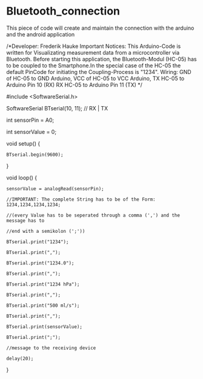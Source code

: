 # Bluetooth_connection
This piece of code will create and maintain the connection with the arduino and the android application

/*Developer: Frederik Hauke
Important Notices:
This Arduino-Code is written for Visualizating measurement data from a microcontroller via Bluetooth.
Before starting this application, the Bluetooth-Modul (HC-05) has to be coupled to the Smartphone.In the special case of the HC-05 the default PinCode for initiating the Coupling-Process is "1234".
Wiring: GND of HC-05 to GND Arduino, VCC of HC-05 to VCC Arduino, TX HC-05 to Arduino Pin 10 (RX) RX HC-05 to Arduino Pin 11 (TX) */

#include <SoftwareSerial.h>

SoftwareSerial BTserial(10, 11); // RX | TX

int sensorPin = A0;

int sensorValue = 0;

void setup() {
  
    BTserial.begin(9600); 
 
 }
 
void loop() {
  
    sensorValue = analogRead(sensorPin);
  
    //IMPORTANT: The complete String has to be of the Form: 1234,1234,1234,1234;
  
    //(every Value has to be seperated through a comma (',') and the message has to
  
    //end with a semikolon (';'))
  
    BTserial.print("1234");
  
    BTserial.print(",");
  
    BTserial.print("1234.0");
  
    BTserial.print(",");
  
    BTserial.print("1234 hPa");
  
    BTserial.print(",");
  
    BTserial.print("500 ml/s");
  
    BTserial.print(",");
  
    BTserial.print(sensorValue);
  
    BTserial.print(";");
  
    //message to the receiving device
  
    delay(20);

}
